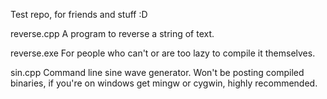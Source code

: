 Test repo, for friends and stuff :D

reverse.cpp
A program to reverse a string of text.

reverse.exe
For people who can't or are too lazy to compile it themselves.

sin.cpp
Command line sine wave generator. Won't be posting compiled binaries, if you're on windows get mingw or cygwin, highly recommended.
